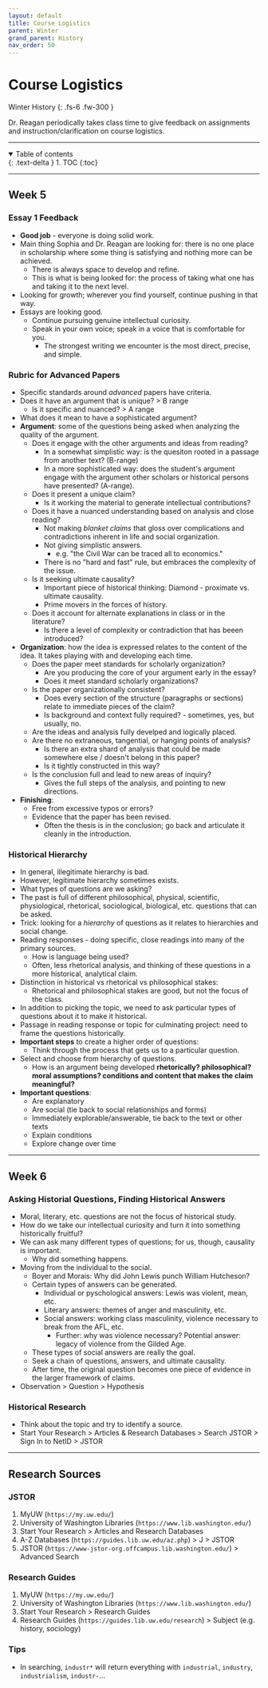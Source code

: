 ```yaml
---
layout: default
title: Course Logistics
parent: Winter
grand_parent: History
nav_order: 50
---
```


# Course Logistics

Winter History
{: .fs-6 .fw-300 }

Dr. Reagan periodically takes class time to give feedback on assignments and instruction/clarification on course logistics.

---

<details open markdown="block">
  <summary>
    Table of contents
  </summary>
  {: .text-delta }
1. TOC
{:toc}
</details>

---

## Week 5
### Essay 1 Feedback
- **Good job** - everyone is doing solid work.
- Main thing Sophia and Dr. Reagan are looking for: there is no one place in scholarship where some thing is satisfying and nothing more can be achieved.
  - There is always space to develop and refine.
  - This is what is being looked for: the process of taking what one has and taking it to the next level.
- Looking for growth; wherever you find yourself, continue pushing in that way.
- Essays are looking good.
  - Continue pursuing genuine intellectual curiosity.
  - Speak in your own voice; speak in a voice that is comfortable for you.
    - The strongest writing we encounter is the most direct, precise, and simple.

### Rubric for Advanced Papers
- Specific standards around *advanced* papers have criteria.
- Does it have an argument that is unique? > B range
  - Is it specific and nuanced? > A range
- What does it mean to have a sophisticated argument?
- **Argument**: some of the questions being asked when analyzing the quality of the argument.
  - Does it engage with the other arguments and ideas from reading?
    - In a somewhat simplistic way: is the quesiton rooted in a passage from another text? (B-range)
    - In a more sophisticated way: does the student's argument engage with the argument other scholars or historical persons have presented? (A-range).
  - Does it present a unique claim?
    - Is it working the material to generate intellectual contributions?
  - Does it have a nuanced understanding based on analysis and close reading?
    - Not making *blanket claims* that gloss over complications and contradictions inherent in life and social organization.
    - Not giving simplistic answers.
      - e.g. "the Civil War can be traced all to economics."
    - There is no "hard and fast" rule, but embraces the complexity of the issue.
  - Is it seeking ultimate causality?
    - Important piece of historical thinking: Diamond - proximate vs. ultimate causality.
    - Prime movers in the forces of history.
  - Does it account for alternate explanations in class or in the literature?
    - Is there a level of complexity or contradiction that has beeen introduced?
- **Organization**: how the idea is expressed relates to the content of the idea. It takes playing with and developing each time.
  - Does the paper meet standards for scholarly organization?
    - Are you producing the core of your argument early in the essay?
    - Does it meet standard scholarly organizations?
  - Is the paper organizationally consistent?
    - Does every section of the structure (paragraphs or sections) relate to immediate pieces of the claim?
    - Is background and context fully required? - sometimes, yes, but usually, no.
  - Are the ideas and analysis fully develped and logically placed.
  - Are there no extraneous, tangential, or hanging points of analysis?
    - Is there an extra shard of analysis that could be made somewhere else / doesn't belong in this paper?
    - Is it tightly constructed in this way?
  - Is the conclusion full and lead to new areas of inquiry?
    - Gives the full steps of the analysis, and pointing to new  directions.
- **Finishing**:
  - Free from excessive typos or errors?
  - Evidence that the paper has been revised.
    - Often the thesis is in the conclusion; go back and articulate it cleanly in the introduction.

### Historical Hierarchy
- In general, illegitimate hierarchy is bad.
- However, legitimate hierarchy sometimes exists.
- What types of questions are we asking?
- The past is full of different philosophical, physical, scientific, physiological, rhetorical, sociological, biological, etc. questions that can be asked.
- Trick: looking for a *hierarchy* of questions as it relates to hierarchies and social change.
- Reading responses - doing specific, close readings into many of the primary sources.
  - How is language being used?
  - Often, less rhetorical analysis, and thinking of these questions in a more historical, analytical claim.
- Distinction in historical vs rhetorical vs philosophical stakes:
  - Rhetorical and philosophical stakes are good, but not the focus of the class.
- In addition to picking the topic, we need to ask particular types of questions about it to make it historical.
- Passage in reading response or topic for culminating project: need to frame the questions historically.
- **Important steps** to create a higher order of questions:
  - Think through the process that gets us to a particular question.
- Select and choose from hierarchy of questions.
  - How is an argument being developed **rhetorically? philosophical? moral assumptions? conditions and content that makes the claim meaningful?**
- **Important questions**:
  - Are explanatory
  - Are social (tie back to social relationships and forms)
  - Immediately explorable/answerable, tie back to the text or other texts
  - Explain conditions
  - Explore change over time

---

## Week 6

### Asking Historial Questions, Finding Historical Answers
- Moral, literary, etc. questions are not the focus of historical study.
- How do we take our intellectual curiosity and turn it into something historically fruitful?
- We can ask many different types of questions; for us, though, causality is important.
  - Why did something happens.
- Moving from the individual to the social.
  - Boyer and Morais: Why did John Lewis punch William Hutcheson?
  - Certain types of answers can be generated.
    - Individual or pyschological answers: Lewis was violent, mean, etc.
    - Literary answers: themes of anger and masculinity, etc.
    - Social answers: working class masculinity, violence necessary to break from the AFL, etc.
      - Further: why was violence necessary? Potential answer: legacy of violence from the Gilded Age.
  - These types of social answers are really the goal.
  - Seek a chain of questions, answers, and ultimate causality.
  - After time, the original question becomes one piece of evidence in the larger framework of claims.
- Observation > Question > Hypothesis

### Historical Research
- Think about the topic and try to identify a source.
- Start Your Research > Articles & Research Databases > Search JSTOR > Sign In to NetID > JSTOR

---

## Research Sources
### JSTOR
1. MyUW (`https://my.uw.edu/`)
2. University of Washington Libraries (`https://www.lib.washington.edu/`)
3. Start Your Research > Articles and Research Databases
4. A-Z Databases (`https://guides.lib.uw.edu/az.php`) > J > JSTOR
5. JSTOR (`https://www-jstor-org.offcampus.lib.washington.edu/`) > Advanced Search

### Research Guides
1. MyUW (`https://my.uw.edu/`)
2. University of Washington Libraries (`https://www.lib.washington.edu/`)
3. Start Your Research > Research Guides
4. Research Guides (`https://guides.lib.uw.edu/research`) > Subject (e.g. history, sociology)

### Tips
- In searching, `industr*` will return everything with `industrial`, `industry`, `industrialism`, `industr-`...
